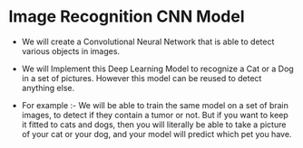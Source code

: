 # Image Recognition CNN Model

- We will create a Convolutional Neural Network that is able to detect various objects in images. 

- We will Implement this Deep Learning Model to recognize a Cat or a Dog in a set of pictures. However this model can be reused to detect anything else.

- For example :- We will be able to train the same model on a set of brain images, to detect if they contain a tumor or not. But if you want to keep it fitted to cats and dogs,
                 then you will literally be able to take a picture of your cat or your dog, and your model will predict which pet you have.
